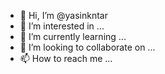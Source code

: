 - 👋 Hi, I’m @yasinkntar
- 👀 I’m interested in ...
- 🌱 I’m currently learning ...
- 💞️ I’m looking to collaborate on ...
- 📫 How to reach me ...

<!---
yasinkntar/yasinkntar is a ✨ special ✨ repository because its `README.md` (this file) appears on your GitHub profile.
You can click the Preview link to take a look at your changes.
--->
